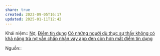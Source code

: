 ```yaml
---
share: true
created: 2023-09-05T16:17
updated: 2025-01-11T12:42
---
```

Khái niệm:: [Nợ](N%E1%BB%A3.md), [Điểm tín dụng](../../../../%CE%9E%20Kh%C3%A1i%20ni%E1%BB%87m/%C4%90i%E1%BB%83m%20t%C3%ADn%20d%E1%BB%A5ng.md)
[Có những người dù thực sự thấy không có khả năng trả nợ vẫn chấp nhận vay app đen còn hơn mất điểm tín dụng](C%C3%B3%20nh%E1%BB%AFng%20ng%C6%B0%E1%BB%9Di%20d%C3%B9%20th%E1%BB%B1c%20s%E1%BB%B1%20th%E1%BA%A5y%20kh%C3%B4ng%20c%C3%B3%20kh%E1%BA%A3%20n%C4%83ng%20tr%E1%BA%A3%20n%E1%BB%A3%20v%E1%BA%ABn%20ch%E1%BA%A5p%20nh%E1%BA%ADn%20vay%20app%20%C4%91en%20c%C3%B2n%20h%C6%A1n%20m%E1%BA%A5t%20%C4%91i%E1%BB%83m%20t%C3%ADn%20d%E1%BB%A5ng.md)

Nguồn:: 
